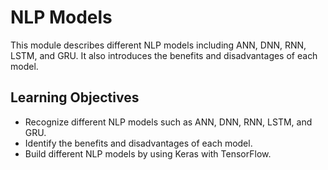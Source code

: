 # NLP Models
This module describes different NLP models including ANN, DNN, RNN, LSTM, and GRU. It also introduces the benefits and disadvantages of each model.

## Learning Objectives
* Recognize different NLP models such as ANN, DNN, RNN, LSTM, and GRU.
* Identify the benefits and disadvantages of each model.
* Build different NLP models by using Keras with TensorFlow.